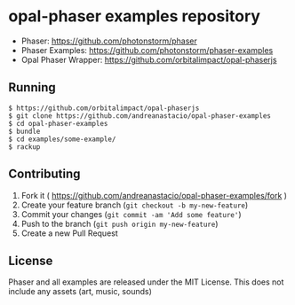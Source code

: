 # opal-phaser examples repository

* Phaser: https://github.com/photonstorm/phaser
* Phaser Examples: https://github.com/photonstorm/phaser-examples
* Opal Phaser Wrapper: https://github.com/orbitalimpact/opal-phaserjs

## Running

```
$ https://github.com/orbitalimpact/opal-phaserjs
$ git clone https://github.com/andreanastacio/opal-phaser-examples
$ cd opal-phaser-examples
$ bundle
$ cd examples/some-example/
$ rackup
```

## Contributing

1. Fork it ( https://github.com/andreanastacio/opal-phaser-examples/fork )
2. Create your feature branch (`git checkout -b my-new-feature`)
3. Commit your changes (`git commit -am 'Add some feature'`)
4. Push to the branch (`git push origin my-new-feature`)
5. Create a new Pull Request

## License

Phaser and all examples are released under the MIT License. This does not include any assets (art, music, sounds)
